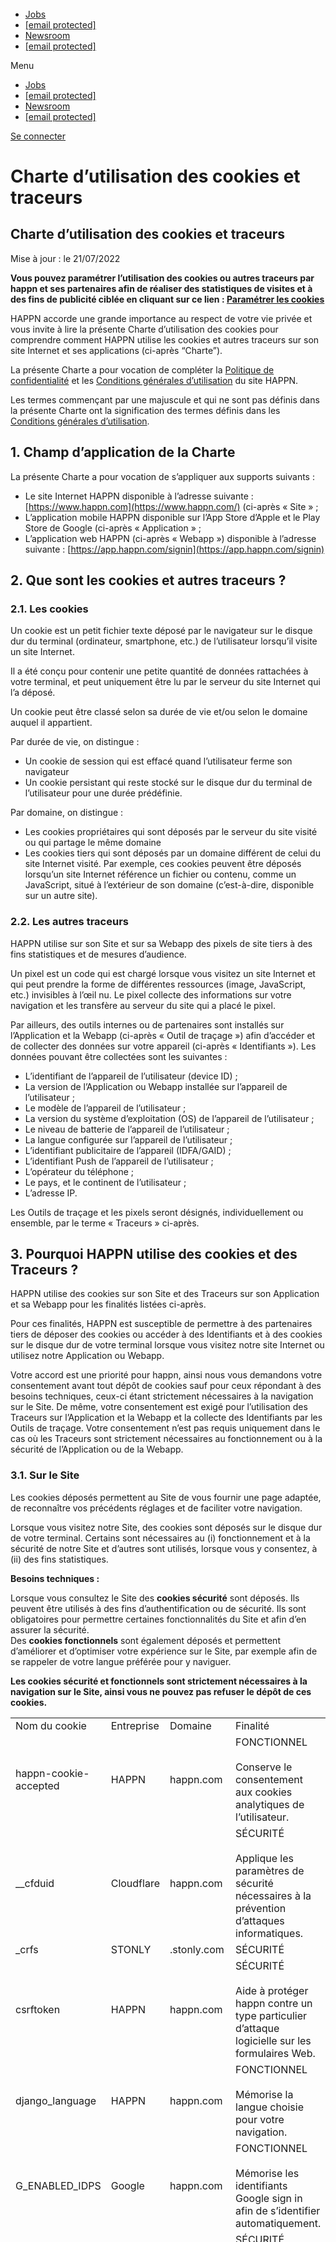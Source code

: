 [![logo-hd](data:image/svg+xml,%3Csvg%20xmlns='http://www.w3.org/2000/svg'%20viewBox='0%200%20185%20128'%3E%3C/svg%3E "logo-hd")](https://www.happn.com/)

* [Jobs](https://jobs.lever.co/Happn)
* [\[email protected\]](https://www.happn.com/cdn-cgi/l/email-protection)
* [Newsroom](https://drive.google.com/drive/folders/1BetW3HXy89AklcV5UeSq0897V86TTnq4)
* [\[email protected\]](https://www.happn.com/cdn-cgi/l/email-protection)

Menu

* [Jobs](https://jobs.lever.co/Happn)
* [\[email protected\]](https://www.happn.com/cdn-cgi/l/email-protection)
* [Newsroom](https://drive.google.com/drive/folders/1BetW3HXy89AklcV5UeSq0897V86TTnq4)
* [\[email protected\]](https://www.happn.com/cdn-cgi/l/email-protection)

[Se connecter](https://happn.app/?signin)

Charte d’utilisation des cookies et traceurs
============================================

Charte d’utilisation des cookies et traceurs
--------------------------------------------

Mise à jour : le 21/07/2022

**Vous pouvez paramétrer l’utilisation des cookies ou autres traceurs par happn et ses partenaires afin de réaliser des statistiques de visites et à des fins de publicité ciblée en cliquant sur ce lien : [Paramétrer les cookies](https://www-preprod.happn.com/cookies/)**

HAPPN accorde une grande importance au respect de votre vie privée et vous invite à lire la présente Charte d’utilisation des cookies pour comprendre comment HAPPN utilise les cookies et autres traceurs sur son site Internet et ses applications (ci-après “Charte”).

La présente Charte a pour vocation de compléter la [Politique de confidentialité](http://www.happn.com/privacy) et les [Conditions générales d’utilisation](http://www.happn.com/terms) du site HAPPN.

Les termes commençant par une majuscule et qui ne sont pas définis dans la présente Charte ont la signification des termes définis dans les [Conditions générales d’utilisation](http://www.happn.com/terms).

1\. Champ d’application de la Charte
------------------------------------

La présente Charte a pour vocation de s’appliquer aux supports suivants : 

* Le site Internet HAPPN disponible à l’adresse suivante : [https://www.happn.com](https://www.happn.com/) (ci-après « Site » ;
* L’application mobile HAPPN disponible sur l’App Store d’Apple et le Play Store de Google (ci-après « Application » ;
* L’application web HAPPN (ci-après « Webapp ») disponible à l’adresse suivante : [https://app.happn.com/signin](https://app.happn.com/signin)

2\. Que sont les cookies et autres traceurs ? 
----------------------------------------------

### 2.1. Les cookies

Un cookie est un petit fichier texte déposé par le navigateur sur le disque dur du terminal (ordinateur, smartphone, etc.) de l’utilisateur lorsqu’il visite un site Internet. 

Il a été conçu pour contenir une petite quantité de données rattachées à votre terminal, et peut uniquement être lu par le serveur du site Internet qui l’a déposé. 

Un cookie peut être classé selon sa durée de vie et/ou selon le domaine auquel il appartient.

Par durée de vie, on distingue :

* Un cookie de session qui est effacé quand l’utilisateur ferme son navigateur
* Un cookie persistant qui reste stocké sur le disque dur du terminal de l’utilisateur pour une durée prédéfinie. 

Par domaine, on distingue : 

* Les cookies propriétaires qui sont déposés par le serveur du site visité ou qui partage le même domaine
* Les cookies tiers qui sont déposés par un domaine différent de celui du site Internet visité. Par exemple, ces cookies peuvent être déposés lorsqu’un site Internet référence un fichier ou contenu, comme un JavaScript, situé à l’extérieur de son domaine (c’est-à-dire, disponible sur un autre site).

### 2.2. Les autres traceurs

HAPPN utilise sur son Site et sur sa Webapp des pixels de site tiers à des fins statistiques et de mesures d’audience.

Un pixel est un code qui est chargé lorsque vous visitez un site Internet et qui peut prendre la forme de différentes ressources (image, JavaScript, etc.) invisibles à l’œil nu. Le pixel collecte des informations sur votre navigation et les transfère au serveur du site qui a placé le pixel. 

Par ailleurs, des outils internes ou de partenaires sont installés sur l’Application et la Webapp (ci-après « Outil de traçage ») afin d’accéder et de collecter des données sur votre appareil (ci-après « Identifiants »). Les données pouvant être collectées sont les suivantes : 

* L’identifiant de l’appareil de l’utilisateur (device ID) ;
* La version de l’Application ou Webapp installée sur l’appareil de l’utilisateur ;
* Le modèle de l’appareil de l’utilisateur ; 
* La version du système d’exploitation (OS) de l’appareil de l’utilisateur ; 
* Le niveau de batterie de l’appareil de l’utilisateur ;
* La langue configurée sur l’appareil de l’utilisateur ;
* L’identifiant publicitaire de l’appareil (IDFA/GAID) ; 
* L’identifiant Push de l’appareil de l’utilisateur ; 
* L’opérateur du téléphone ;
* Le pays, et le continent de l’utilisateur ;
* L’adresse IP.

Les Outils de traçage et les pixels seront désignés, individuellement ou ensemble, par le terme « Traceurs » ci-après.

3\. Pourquoi HAPPN utilise des cookies et des Traceurs ? 
---------------------------------------------------------

HAPPN utilise des cookies sur son Site et des Traceurs sur son Application et sa Webapp pour les finalités listées ci-après. 

Pour ces finalités, HAPPN est susceptible de permettre à des partenaires tiers de déposer des cookies ou accéder à des Identifiants et à des cookies sur le disque dur de votre terminal lorsque vous visitez notre site Internet ou utilisez notre Application ou Webapp. 

Votre accord est une priorité pour happn, ainsi nous vous demandons votre consentement avant tout dépôt de cookies sauf pour ceux répondant à des besoins techniques, ceux-ci étant strictement nécessaires à la navigation sur le Site. De même, votre consentement est exigé pour l’utilisation des Traceurs sur l’Application et la Webapp et la collecte des Identifiants par les Outils de traçage. Votre consentement n’est pas requis uniquement dans le cas où les Traceurs sont strictement nécessaires au fonctionnement ou à la sécurité de l’Application ou de la Webapp.

### 3.1. Sur le Site

Les cookies déposés permettent au Site de vous fournir une page adaptée, de reconnaître vos précédents réglages et de faciliter votre navigation. 

Lorsque vous visitez notre Site, des cookies sont déposés sur le disque dur de votre terminal. Certains sont nécessaires au (i) fonctionnement et à la sécurité de notre Site et d’autres sont utilisés, lorsque vous y consentez, à (ii) des fins statistiques. 

**Besoins techniques :** 

Lorsque vous consultez le Site des **cookies sécurité** sont déposés. Ils peuvent être utilisés à des fins d’authentification ou de sécurité. Ils sont obligatoires pour permettre certaines fonctionnalités du Site et afin d’en assurer la sécurité.  
Des **cookies fonctionnels** sont également déposés et permettent d’améliorer et d’optimiser votre expérience sur le Site, par exemple afin de se rappeler de votre langue préférée pour y naviguer.  

**Les cookies sécurité et fonctionnels sont strictement nécessaires à la navigation sur le Site, ainsi vous ne pouvez pas refuser le dépôt de ces cookies.**

|     |     |     |     |
| --- | --- | --- | --- |   
| Nom du cookie | Entreprise | Domaine | Finalité |
| happn-cookie-accepted | HAPPN | happn.com | FONCTIONNEL<br><br>Conserve le consentement aux cookies analytiques de l’utilisateur. |
| \_\_cfduid | Cloudflare | happn.com | SÉCURITÉ <br><br>Applique les paramètres de sécurité nécessaires à la prévention d’attaques informatiques. |
| \_crfs | STONLY | .stonly.com | SÉCURITÉ |
| csrftoken | HAPPN | happn.com | SÉCURITÉ<br><br>Aide à protéger happn contre un type particulier d’attaque logicielle sur les formulaires Web. |
| django\_language | HAPPN | happn.com | FONCTIONNEL<br><br>Mémorise la langue choisie pour votre navigation. |
| G\_ENABLED\_IDPS | Google | happn.com | FONCTIONNEL<br><br>Mémorise les identifiants Google sign in afin de s’identifier automatiquement. |
| SIDCC | Google | google.com | SÉCURITÉ<br><br>Assure le fonctionnement de re-captcha\* |
| \_\_Secure-3PAPISID | Google | google.com | SÉCURITÉ<br><br>Assure le fonctionnement de re-captcha\* |
| SAPISID | Google | google.com | SÉCURITÉ<br><br>Assure le fonctionnement de re-captcha\* |
| APISID | Google | google.com | SÉCURITÉ<br><br>Assure le fonctionnement de re-captcha\* |
| SSID | Google | google.com | SÉCURITÉ<br><br>Assure le fonctionnement de re-captcha\* |
| HSID | Google | google.com | SÉCURITÉ<br><br>Assure le fonctionnement de re-captcha\* |
| \_\_Secure-3PSID | Google | google.com | SÉCURITÉ<br><br>Assure le fonctionnement de re-captcha\* |
| SID | Google | google.com | SÉCURITÉ<br><br>Assure le fonctionnement de re-captcha\* |
| \_\_Secure-3PSIDCC | Google | google.com | SÉCURITÉ<br><br>Assure le fonctionnement de re-captcha\* |
| COMPASS | Google | google.com | SÉCURITÉ<br><br>Assure le fonctionnement de re-captcha\* |
| NID | Google | google.com | SÉCURITÉ<br><br>Assure le fonctionnement de re-captcha\* |
| OTZ | Google | google.com | SÉCURITÉ<br><br>Assure le fonctionnement de re-captcha\* |
| DV  | Google | google.com | SÉCURITÉ<br><br>Assure le fonctionnement de re-captcha\* |
| CONSENT | Google | google.com | SÉCURITÉ<br><br>Assure le fonctionnement de re-captcha\* |
| 1PJAR | Google | google.com | SÉCURITÉ<br><br>Assure le fonctionnement de re-captcha\* |
| \_GRECAPTCHA | Google | google.com | SÉCURITÉ<br><br>Assure le fonctionnement de re-captcha\* |

\*Happn utilise le service re-captcha, le logiciel Anti Robot de Google Inc. sur certaines pages du Site pour protéger les entrées des formulaires et distinguer les entrées faites par un être humain des abus automatisés. 

En utilisant le formulaire de contact ou en vous inscrivant sur la Webapp certains cookies Google, listés ci-dessus, seront déposés. 

Le refus du dépôt de ces cookies via votre navigateur par exemple pourra entraîner l’impossibilité d’accéder à certaines parties du Site sécurisées par re-captcha.

Pour plus d’informations concernant la politique de confidentialité de Google, rendez-vous sur la page : [https://www.google.com/intl/de/policies/privacy/](https://www.google.com/intl/de/policies/privacy/)

**Besoins analytiques :**

HAPPN utilise des **Cookies de mesure d’audience** qui sont utilisés pour obtenir des informations sur le parcours des utilisateurs, pour analyser le trafic sur notre Site Internet et à des fins de mesures d’audience (par exemple, les cookies collectent des informations relatives aux pages visitées : nombres de visites, etc.). Les informations collectées sont anonymes et agrégées. Cela nous permet d’améliorer notre Site selon les demandes et besoins des utilisateurs. 

**Votre consentement est demandé pour le dépôt de cookies à des fins analytiques.**

|     |     |     |     |
| --- | --- | --- | --- |   
| Nom du cookie | Entreprise | Domaine | Finalité |
| \_fbp | Facebook | happn.com | Mesure les audiences sur le Site. |
| ry\_ry-h4n3pp1z\_realytics | Realytics\* | happn.com | Mesure les audiences sur le Site. |
| ry\_ry-h4n3pp1z\_so\_realytics | Realytics\* | happn.com | Mesure les audiences sur le Site. |

\*Si vous souhaitez refuser les cookies Realytics, vous pouvez :

* vous rendre sur la page suivante [Realytics.io/Optout](https://www.realytics.io/optout/)
* refuser le dépôt des cookies analytiques sur notre bandeau cookies (voir infra).

### 3.2. Sur l’Application et la Webapp

Il n’y a pas de cookies déposés par les applications mobiles. En revanche, l’Application et la Webapp accèdent et collectent les Identifiants uniques de votre appareil afin de le reconnaître d’une visite sur l’autre. 

Des outils internes et partenaires et des Traceurs ont été installés sur l’Application et la Webapp afin d’accéder et de collecter les Identifiants.

Ces Traceurs permettent à HAPPN de :

* s’assurer du bon fonctionnement de l’Application et/ ou de la Webapp, 
* faire fonctionner certaines fonctionnalités ; 
* si vous y avez consenti,  les utiliser à des fins publicitaires ou d’analyse. 

**Besoins techniques :** 

Lorsque vous consultez l’Application et la Webapp des **Traceurs dits de sécurité** collectent et traitent des données de votre appareil. Ils peuvent être utilisés à des fins d’authentification ou de sécurité. Ils sont obligatoires pour permettre certaines fonctionnalités de l’Application et de la Webapp et afin d’en assurer la sécurité.  
Des **Traceurs dits fonctionnels** sont également utilisés et permettent d’améliorer et d’optimiser votre expérience sur l’Application et sur la Webapp, ou sont nécessaires pour l’utilisation de certaines fonctionnalités. 

Les Outils de traçage de sécurité et fonctionnels sont strictement nécessaires à la fourniture des services HAPPN sur l’Application et la Webapp, ainsi vous ne pouvez pas refuser la collecte des Identifiants et l’utilisation des Traceurs de sécurité ou fonctionnels. 

Certains Traceurs sont spécifiques à l’Application ou à la Webapp, le cas échéant cela est indiqué dans leur finalité ci-dessous.

|     |     |     |
| --- | --- | --- |  
| Nom du Traceur | Nom de l’entreprise/ partenaire | Finalité |
| Agora | Agora | FONCTIONNEL<br><br>Nécessaire pour effectuer un appel vidéo avec un autre utilisateur<br><br>Cet outil est spécifique à l’Application mobile. |
| happsight | HAPPN | FONCTIONNEL<br><br>Nécessaire à la fourniture du service happn<br><br>Cet outil est spécifique à l’Application mobile. |
| Zendesk | Zendesk | FONCTIONNEL<br><br>Contact avec le service client.<br><br>Cet outil est spécifique à l’Application mobile. |
| Braze | Braze | FONCTIONNEL<br><br>Gérer la relation client (notification, etc.) |
| Facebook Login | Facebook | FONCTIONNEL<br><br>Permettre l’inscription via Facebook Login |
| Google Firebase | Google | FONCTIONNEL<br><br>Envoyer des notifications push aux utilisateurs<br><br>Cet outil est spécifique à l’Application mobile. |
| Spotify | Spotify | FONCTIONNEL<br><br>Récupérer les préférences musicales des utilisateurs lorsqu’ils ont consenti au partage de ces préférences par Spotify à happn dans l’édition de leur profil. |
| Sign in with Apple | Apple | FONCTIONNEL<br><br>Permettre l’inscription via Sign-in with Apple<br><br>Cet outil est spécifique à l’Application mobile. |
| Sign in with Google | Google | FONCTIONNEL<br><br>Permettre l’inscription via Sign-in with Google |
| MapKit | Apple | FONCTIONNEL<br><br>Cet outil est spécifique à la Webapp. |

**Publicité personnalisée :** 

Des **Traceurs à des fins publicitaires** peuvent être utilisés afin de vous afficher des publicités pertinentes et d’en plafonner l’affichage sur l’Application mobile.

**Votre consentement est demandé pour la collecte des Identifiants nécessaires à l’utilisation des Traceurs à des fins publicitaires.** 

|     |     |     |
| --- | --- | --- |  
| Nom de l’outil | Nom du partenaire | Finalité |
| Google Ads | Google | PUBLICITAIRE<br><br>Affichage et plafonnement de la publicité<br><br>Cet outil est spécifique à l’Application mobile. |

**Besoins analytiques :** 

HAPPN utilise des **Traceurs de mesure d’audience** pour obtenir des informations sur le parcours des utilisateurs, pour analyser le trafic sur l’Application et la Webapp et à des fins de mesures d’audience. Cela permet à HAPPN d’améliorer l’Application et la Webapp selon les demandes et besoins des utilisateurs. 

Certains Traceurs sont spécifiques à l’Application ou à la Webapp, le cas échéant cela est indiqué dans leur finalité ci-dessous.

**Votre consentement est demandé pour la collecte des Identifiants et l’utilisation des Traceursà des fins analytiques.**

|     |     |     |
| --- | --- | --- |  
| Nom du Traceur | Nom du partenaire | Finalité |
| Adjust | Adjust | MESURE <br><br>Mesure d’audience et attribution<br><br>Cet outil est spécifique à l’Application mobile. |
| Facebook | Facebook | MESURE <br><br>Mesure d’audience et attribution |
| Google Firebase Analytics | Google | MESURE <br><br>Mesure d’audience et attribution<br><br>Cet outil est spécifique à l’Application mobile. |

4\. Comment gérer vos cookies et l’utilisation de vos Identifiants ?
--------------------------------------------------------------------

### 4.1. Sur le site

Quand vous arrivez pour la première fois sur le site Internet d’HAPPN, un bandeau cookie vous propose d’accepter ou de refuser les Cookies Web qui ne sont pas essentiels au fonctionnement stable du site. 

A défaut de retrait de votre consentement, celui-ci est valable pour une durée de six (6) mois. Pendant cette période, le bandeau cookie ne vous sera plus présenté lors de vos visites sur le Site. Lorsque le délai est écoulé, le bandeau cookie sera affiché de nouveau et vous proposera d’accepter ou de refuser le dépôt de cookies.

**Le consentement que vous fournissez pour le dépôt des cookies analytiques sur le site Internet d’happn peut être retiré à tout moment. Il vous suffit de cliquer sur le lien « Paramétrer les cookies » placé en bas de page du Site ou en cliquant sur ce lien : [Paramétrer les cookies](https://www-preprod.happn.com/cookies/)**

Attention, happn n’est pas en mesure de supprimer les cookies tiers ayant été déposés préalablement au retrait de votre consentement. 

Le retrait de votre consentement entraînera l’impossibilité pour happn de lire et d’exploiter les informations contenues dans les cookies déjà déposés sur votre navigateur. 

Cependant, il vous est également possible de supprimer directement ces cookies via votre navigateur. 

Par ailleurs, vous pouvez refuser la plupart des cookies de publicités comportementales depuis les liens suivants : 

* Si vous êtes en Europe : [www.youronlinechoices.com](http://www.youronlinechoices.com/) 
* Si vous êtes aux États-Unis : [http://optout.aboutads.info/?c=2&lang=EN](http://optout.aboutads.info/?c=2&lang=EN) et [http://optout.networkadvertising.org/](http://optout.networkadvertising.org/) 
* Si vous êtes au Canada : [https://youradchoices.ca/](https://youradchoices.ca/).

**Pour les cookies tiers**, vous pouvez configurer vos paramètres de navigateur afin de refuser tous les cookies tiers. 

* Pour Google Chrome : [https://support.google.com/chrome/answer/95647?hlrm=en](https://support.google.com/chrome/answer/95647?hlrm=en)
* Pour Mozilla Firefox : [https://support.mozilla.org/en-US/kb/cookies-information-websites-store-on-your-computer](https://support.mozilla.org/en-US/kb/cookies-information-websites-store-on-your-computer)
* Pour Microsoft Edge : [https://support.microsoft.com/en-gb/help/4468242/microsoft-edge-browsing-data-and-privacy-microsoft-privacy](https://support.microsoft.com/en-gb/help/4468242/microsoft-edge-browsing-data-and-privacy-microsoft-privacy)
* Pour Opera : [https://help.opera.com/en/latest/security-and-privacy/#tracking](https://help.opera.com/en/latest/security-and-privacy/#tracking)
* Pour Internet Explorer : [https://support.microsoft.com/en-gb/help/17442/windows-Internet-explorer-delete-manage-cookies#](https://support.microsoft.com/en-gb/help/17442/windows-internet-explorer-delete-manage-cookies)
* Pour Apple Safari : [https://support.apple.com/guide/safari/manage-cookies-and-website-data-sfri11471/mac](https://support.apple.com/guide/safari/manage-cookies-and-website-data-sfri11471/mac).

**NOUS NE VOUS RECOMMANDONS PAS DE BLOQUER ET DÉSACTIVER TOUS LES COOKIES DANS LES PARAMÈTRES DE VOTRE NAVIGATEUR. En effet, si vous bloquez tous les cookies, notre site pourrait ne pas fonctionner correctement et il est possible que vous ne puissiez pas utiliser certaines de ses fonctionnalités.**

### 4.2. Sur l’application et la Webapp

Lors de l’inscription sur l’Application et la Webapp, un écran de consentement aux traceurs vous propose d’accepter, de refuser ou de paramétrer l’utilisation des Traceurs qui ne sont pas essentiels au fonctionnement stable de l’Application ou de la Webapp.  
En cas de nouvelle connexion sur l’Application ou la Webapp après une déconnexion, l’écran sera affiché de nouveau et vous proposera d’accepter, de refuser ou de paramétrer l’utilisation de Traceurs.

Le consentement que vous fournissez pour l’utilisation de Traceurs analytiques et publicitaires peut être retiré à tout moment.

**Depuis l’Application, Il vous suffit de cliquer sur le lien « Réglages de l’app > Mes données > Gérer mes choix » à partir de votre page profil. Le retrait de votre consentement à la publicité personnalisée entraînera l’affichage de publicités non personnalisées et donc moins pertinentes pour vous.**

**Depuis la Webapp, il vous suffit de cliquer sur le lien « Mes données > Gérer mes choix » à partir de votre profil placé en haut à droite de l’écran. Le retrait de votre consentement à la publicité personnalisée entraînera l’affichage de publicités non personnalisées et donc moins pertinentes pour vous.**

À l’exception des Traceurs utilisés à des fins de mesures d’audience et publicitaires, tous les Traceurs de l’Application et de la Webapp listés précédemment sont indispensables au fonctionnement stable et à l’exploitation des Services de l’Application et de la Webapp auxquels vous avez souscrit.

Pour les Traceurs à des fins publicitaires, vous pouvez également configurer votre appareil afin de refuser la publicité personnalisée : 

* Pour Apple / IOS :
    1. Aller dans Réglages >  Confidentialité > Publicité 
    2. Activer « Suivi publicitaire limité »

(En cas de changement, consulter : [https://support.apple.com/en-us/HT205223](https://support.apple.com/en-us/HT205223)).

* Pour Android / Google Play Store :
    1. Aller dans Paramètres > Compte _ou_ Synchronisation _ou_ Google (selon votre appareil) > Confidentialité _ou_ Publicité _ou_ Annonces (selon votre appareil)
    2. Activer « Désactiver la personnalisation des annonces » 

(En cas de changement, consulter : [https://support.google.com/googleplay/android-developer/answer/6048248?hl=fr](https://support.google.com/googleplay/android-developer/answer/6048248?hl=fr)).

5\. Contact 
------------

Si vous avez des questions concernant la présente Charte ou une réclamation à propos des cookies et Outils de traçage, vous pouvez nous contacter : 

1. En envoyant un e-mail à notre adresse email de contact : [\[email protected\]](https://www.happn.com/cdn-cgi/l/email-protection) ;
2. En envoyant un e-mail à notre Délégué à la protection des données : [\[email protected\]](https://www.happn.com/cdn-cgi/l/email-protection) ;
3. En envoyant un courrier à l’adresse postale suivante : 

À l’attention du Délégué à la protection des données

happn

5-7 rue Feydeau 75002, Paris

France

Pour rappel, vous trouverez ci-dessous les informations concernant la société chargée d’appliquer cette Charte :

HAPPN SAS immatriculée sous le numéro 535 217 723 au RCS de PARIS, dont le siège social est situé au 5-7 rue Feydeau 75002, Paris, France et représentée par son président, Madame Ben Abdelmalek Karima.

Enfin, n’oubliez pas de consulter notre [Politique de confidentialité](https://www.happn.com/privacy). 

ENTREPRISE

[Jobs](https://jobs.lever.co/Happn)
-----------------------------------

[\[email protected\]](https://www.happn.com/cdn-cgi/l/email-protection)
-----------------------------------------------------------------------

[\[email protected\]](https://www.happn.com/cdn-cgi/l/email-protection)
-----------------------------------------------------------------------

UTILISATEURS
------------

[Les bases de la confidentialité](https://www.happn.com/en/privacy-basics/)
---------------------------------------------------------------------------

[Charte de confiance](https://www.happn.com/en/trust/)
------------------------------------------------------

Mentions légales
----------------

[Conditions générales d’utilisation](https://www.happn.com/en/terms/)
---------------------------------------------------------------------

[Politique de confidentialité](https://www.happn.com/en/confidentialite/)
-------------------------------------------------------------------------

[Cookies](https://www.happn.com/cookies/)
-----------------------------------------

[Mentions légales](https://www.happn.com/en/legal/)
---------------------------------------------------

Réseaux sociaux

[Tiktok](https://www.tiktok.com/@happn.app?lang=en)

[Instagram](https://www.instagram.com/happn_app)
------------------------------------------------

[LinkedIn](https://fr.linkedin.com/company/happn)
-------------------------------------------------

[YouTube](https://www.youtube.com/c/happn)
------------------------------------------

* [![](data:image/svg+xml,%3Csvg%20xmlns='http://www.w3.org/2000/svg'%20viewBox='0%200%2018%2012'%3E%3C/svg%3E)English](#)
    * [![](data:image/svg+xml,%3Csvg%20xmlns='http://www.w3.org/2000/svg'%20viewBox='0%200%2018%2012'%3E%3C/svg%3E)Français (French)](http://www.happn.com/)
    * [![](data:image/svg+xml,%3Csvg%20xmlns='http://www.w3.org/2000/svg'%20viewBox='0%200%2018%2012'%3E%3C/svg%3E)Português (Portuguese (Brazil))](http://www.happn.com/pt-br/)

![](data:image/svg+xml,%3Csvg%20xmlns='http://www.w3.org/2000/svg'%20viewBox='0%200%20135%2050'%3E%3C/svg%3E)

![](data:image/svg+xml,%3Csvg%20xmlns='http://www.w3.org/2000/svg'%20viewBox='0%200%20143%2050'%3E%3C/svg%3E)

                          

Charte d’utilisation des cookies et traceurs
============================================

Charte d’utilisation des cookies et traceurs
--------------------------------------------

Mise à jour : le 21/07/2022

**Vous pouvez paramétrer l’utilisation des cookies ou autres traceurs par happn et ses partenaires afin de réaliser des statistiques de visites et à des fins de publicité ciblée en cliquant sur ce lien : [Paramétrer les cookies](https://www-preprod.happn.com/cookies/)**

HAPPN accorde une grande importance au respect de votre vie privée et vous invite à lire la présente Charte d’utilisation des cookies pour comprendre comment HAPPN utilise les cookies et autres traceurs sur son site Internet et ses applications (ci-après “Charte”).

La présente Charte a pour vocation de compléter la [Politique de confidentialité](http://www.happn.com/privacy) et les [Conditions générales d’utilisation](http://www.happn.com/terms) du site HAPPN.

Les termes commençant par une majuscule et qui ne sont pas définis dans la présente Charte ont la signification des termes définis dans les [Conditions générales d’utilisation](http://www.happn.com/terms).

1\. Champ d’application de la Charte
------------------------------------

La présente Charte a pour vocation de s’appliquer aux supports suivants : 

* Le site Internet HAPPN disponible à l’adresse suivante : [https://www.happn.com](https://www.happn.com/) (ci-après « Site » ;
* L’application mobile HAPPN disponible sur l’App Store d’Apple et le Play Store de Google (ci-après « Application » ;
* L’application web HAPPN (ci-après « Webapp ») disponible à l’adresse suivante : [https://app.happn.com/signin](https://app.happn.com/signin)

2\. Que sont les cookies et autres traceurs ? 
----------------------------------------------

### 2.1. Les cookies

Un cookie est un petit fichier texte déposé par le navigateur sur le disque dur du terminal (ordinateur, smartphone, etc.) de l’utilisateur lorsqu’il visite un site Internet. 

Il a été conçu pour contenir une petite quantité de données rattachées à votre terminal, et peut uniquement être lu par le serveur du site Internet qui l’a déposé. 

Un cookie peut être classé selon sa durée de vie et/ou selon le domaine auquel il appartient.

Par durée de vie, on distingue :

* Un cookie de session qui est effacé quand l’utilisateur ferme son navigateur
* Un cookie persistant qui reste stocké sur le disque dur du terminal de l’utilisateur pour une durée prédéfinie. 

Par domaine, on distingue : 

* Les cookies propriétaires qui sont déposés par le serveur du site visité ou qui partage le même domaine
* Les cookies tiers qui sont déposés par un domaine différent de celui du site Internet visité. Par exemple, ces cookies peuvent être déposés lorsqu’un site Internet référence un fichier ou contenu, comme un JavaScript, situé à l’extérieur de son domaine (c’est-à-dire, disponible sur un autre site).

### 2.2. Les autres traceurs

HAPPN utilise sur son Site et sur sa Webapp des pixels de site tiers à des fins statistiques et de mesures d’audience.

Un pixel est un code qui est chargé lorsque vous visitez un site Internet et qui peut prendre la forme de différentes ressources (image, JavaScript, etc.) invisibles à l’œil nu. Le pixel collecte des informations sur votre navigation et les transfère au serveur du site qui a placé le pixel. 

Par ailleurs, des outils internes ou de partenaires sont installés sur l’Application et la Webapp (ci-après « Outil de traçage ») afin d’accéder et de collecter des données sur votre appareil (ci-après « Identifiants »). Les données pouvant être collectées sont les suivantes : 

* L’identifiant de l’appareil de l’utilisateur (device ID) ;
* La version de l’Application ou Webapp installée sur l’appareil de l’utilisateur ;
* Le modèle de l’appareil de l’utilisateur ; 
* La version du système d’exploitation (OS) de l’appareil de l’utilisateur ; 
* Le niveau de batterie de l’appareil de l’utilisateur ;
* La langue configurée sur l’appareil de l’utilisateur ;
* L’identifiant publicitaire de l’appareil (IDFA/GAID) ; 
* L’identifiant Push de l’appareil de l’utilisateur ; 
* L’opérateur du téléphone ;
* Le pays, et le continent de l’utilisateur ;
* L’adresse IP.

Les Outils de traçage et les pixels seront désignés, individuellement ou ensemble, par le terme « Traceurs » ci-après.

3\. Pourquoi HAPPN utilise des cookies et des Traceurs ? 
---------------------------------------------------------

HAPPN utilise des cookies sur son Site et des Traceurs sur son Application et sa Webapp pour les finalités listées ci-après. 

Pour ces finalités, HAPPN est susceptible de permettre à des partenaires tiers de déposer des cookies ou accéder à des Identifiants et à des cookies sur le disque dur de votre terminal lorsque vous visitez notre site Internet ou utilisez notre Application ou Webapp. 

Votre accord est une priorité pour happn, ainsi nous vous demandons votre consentement avant tout dépôt de cookies sauf pour ceux répondant à des besoins techniques, ceux-ci étant strictement nécessaires à la navigation sur le Site. De même, votre consentement est exigé pour l’utilisation des Traceurs sur l’Application et la Webapp et la collecte des Identifiants par les Outils de traçage. Votre consentement n’est pas requis uniquement dans le cas où les Traceurs sont strictement nécessaires au fonctionnement ou à la sécurité de l’Application ou de la Webapp.

### 3.1. Sur le Site

Les cookies déposés permettent au Site de vous fournir une page adaptée, de reconnaître vos précédents réglages et de faciliter votre navigation. 

Lorsque vous visitez notre Site, des cookies sont déposés sur le disque dur de votre terminal. Certains sont nécessaires au (i) fonctionnement et à la sécurité de notre Site et d’autres sont utilisés, lorsque vous y consentez, à (ii) des fins statistiques. 

**Besoins techniques :** 

Lorsque vous consultez le Site des **cookies sécurité** sont déposés. Ils peuvent être utilisés à des fins d’authentification ou de sécurité. Ils sont obligatoires pour permettre certaines fonctionnalités du Site et afin d’en assurer la sécurité.  
Des **cookies fonctionnels** sont également déposés et permettent d’améliorer et d’optimiser votre expérience sur le Site, par exemple afin de se rappeler de votre langue préférée pour y naviguer.  

**Les cookies sécurité et fonctionnels sont strictement nécessaires à la navigation sur le Site, ainsi vous ne pouvez pas refuser le dépôt de ces cookies.**

|     |     |     |     |
| --- | --- | --- | --- |   
| Nom du cookie | Entreprise | Domaine | Finalité |
| happn-cookie-accepted | HAPPN | happn.com | FONCTIONNEL<br><br>Conserve le consentement aux cookies analytiques de l’utilisateur. |
| \_\_cfduid | Cloudflare | happn.com | SÉCURITÉ <br><br>Applique les paramètres de sécurité nécessaires à la prévention d’attaques informatiques. |
| \_crfs | STONLY | .stonly.com | SÉCURITÉ |
| csrftoken | HAPPN | happn.com | SÉCURITÉ<br><br>Aide à protéger happn contre un type particulier d’attaque logicielle sur les formulaires Web. |
| django\_language | HAPPN | happn.com | FONCTIONNEL<br><br>Mémorise la langue choisie pour votre navigation. |
| G\_ENABLED\_IDPS | Google | happn.com | FONCTIONNEL<br><br>Mémorise les identifiants Google sign in afin de s’identifier automatiquement. |
| SIDCC | Google | google.com | SÉCURITÉ<br><br>Assure le fonctionnement de re-captcha\* |
| \_\_Secure-3PAPISID | Google | google.com | SÉCURITÉ<br><br>Assure le fonctionnement de re-captcha\* |
| SAPISID | Google | google.com | SÉCURITÉ<br><br>Assure le fonctionnement de re-captcha\* |
| APISID | Google | google.com | SÉCURITÉ<br><br>Assure le fonctionnement de re-captcha\* |
| SSID | Google | google.com | SÉCURITÉ<br><br>Assure le fonctionnement de re-captcha\* |
| HSID | Google | google.com | SÉCURITÉ<br><br>Assure le fonctionnement de re-captcha\* |
| \_\_Secure-3PSID | Google | google.com | SÉCURITÉ<br><br>Assure le fonctionnement de re-captcha\* |
| SID | Google | google.com | SÉCURITÉ<br><br>Assure le fonctionnement de re-captcha\* |
| \_\_Secure-3PSIDCC | Google | google.com | SÉCURITÉ<br><br>Assure le fonctionnement de re-captcha\* |
| COMPASS | Google | google.com | SÉCURITÉ<br><br>Assure le fonctionnement de re-captcha\* |
| NID | Google | google.com | SÉCURITÉ<br><br>Assure le fonctionnement de re-captcha\* |
| OTZ | Google | google.com | SÉCURITÉ<br><br>Assure le fonctionnement de re-captcha\* |
| DV  | Google | google.com | SÉCURITÉ<br><br>Assure le fonctionnement de re-captcha\* |
| CONSENT | Google | google.com | SÉCURITÉ<br><br>Assure le fonctionnement de re-captcha\* |
| 1PJAR | Google | google.com | SÉCURITÉ<br><br>Assure le fonctionnement de re-captcha\* |
| \_GRECAPTCHA | Google | google.com | SÉCURITÉ<br><br>Assure le fonctionnement de re-captcha\* |

\*Happn utilise le service re-captcha, le logiciel Anti Robot de Google Inc. sur certaines pages du Site pour protéger les entrées des formulaires et distinguer les entrées faites par un être humain des abus automatisés. 

En utilisant le formulaire de contact ou en vous inscrivant sur la Webapp certains cookies Google, listés ci-dessus, seront déposés. 

Le refus du dépôt de ces cookies via votre navigateur par exemple pourra entraîner l’impossibilité d’accéder à certaines parties du Site sécurisées par re-captcha.

Pour plus d’informations concernant la politique de confidentialité de Google, rendez-vous sur la page : [https://www.google.com/intl/de/policies/privacy/](https://www.google.com/intl/de/policies/privacy/)

**Besoins analytiques :**

HAPPN utilise des **Cookies de mesure d’audience** qui sont utilisés pour obtenir des informations sur le parcours des utilisateurs, pour analyser le trafic sur notre Site Internet et à des fins de mesures d’audience (par exemple, les cookies collectent des informations relatives aux pages visitées : nombres de visites, etc.). Les informations collectées sont anonymes et agrégées. Cela nous permet d’améliorer notre Site selon les demandes et besoins des utilisateurs. 

**Votre consentement est demandé pour le dépôt de cookies à des fins analytiques.**

|     |     |     |     |
| --- | --- | --- | --- |   
| Nom du cookie | Entreprise | Domaine | Finalité |
| \_fbp | Facebook | happn.com | Mesure les audiences sur le Site. |
| ry\_ry-h4n3pp1z\_realytics | Realytics\* | happn.com | Mesure les audiences sur le Site. |
| ry\_ry-h4n3pp1z\_so\_realytics | Realytics\* | happn.com | Mesure les audiences sur le Site. |

\*Si vous souhaitez refuser les cookies Realytics, vous pouvez :

* vous rendre sur la page suivante [Realytics.io/Optout](https://www.realytics.io/optout/)
* refuser le dépôt des cookies analytiques sur notre bandeau cookies (voir infra).

### 3.2. Sur l’Application et la Webapp

Il n’y a pas de cookies déposés par les applications mobiles. En revanche, l’Application et la Webapp accèdent et collectent les Identifiants uniques de votre appareil afin de le reconnaître d’une visite sur l’autre. 

Des outils internes et partenaires et des Traceurs ont été installés sur l’Application et la Webapp afin d’accéder et de collecter les Identifiants.

Ces Traceurs permettent à HAPPN de :

* s’assurer du bon fonctionnement de l’Application et/ ou de la Webapp, 
* faire fonctionner certaines fonctionnalités ; 
* si vous y avez consenti,  les utiliser à des fins publicitaires ou d’analyse. 

**Besoins techniques :** 

Lorsque vous consultez l’Application et la Webapp des **Traceurs dits de sécurité** collectent et traitent des données de votre appareil. Ils peuvent être utilisés à des fins d’authentification ou de sécurité. Ils sont obligatoires pour permettre certaines fonctionnalités de l’Application et de la Webapp et afin d’en assurer la sécurité.  
Des **Traceurs dits fonctionnels** sont également utilisés et permettent d’améliorer et d’optimiser votre expérience sur l’Application et sur la Webapp, ou sont nécessaires pour l’utilisation de certaines fonctionnalités. 

Les Outils de traçage de sécurité et fonctionnels sont strictement nécessaires à la fourniture des services HAPPN sur l’Application et la Webapp, ainsi vous ne pouvez pas refuser la collecte des Identifiants et l’utilisation des Traceurs de sécurité ou fonctionnels. 

Certains Traceurs sont spécifiques à l’Application ou à la Webapp, le cas échéant cela est indiqué dans leur finalité ci-dessous.

|     |     |     |
| --- | --- | --- |  
| Nom du Traceur | Nom de l’entreprise/ partenaire | Finalité |
| Agora | Agora | FONCTIONNEL<br><br>Nécessaire pour effectuer un appel vidéo avec un autre utilisateur<br><br>Cet outil est spécifique à l’Application mobile. |
| happsight | HAPPN | FONCTIONNEL<br><br>Nécessaire à la fourniture du service happn<br><br>Cet outil est spécifique à l’Application mobile. |
| Zendesk | Zendesk | FONCTIONNEL<br><br>Contact avec le service client.<br><br>Cet outil est spécifique à l’Application mobile. |
| Braze | Braze | FONCTIONNEL<br><br>Gérer la relation client (notification, etc.) |
| Facebook Login | Facebook | FONCTIONNEL<br><br>Permettre l’inscription via Facebook Login |
| Google Firebase | Google | FONCTIONNEL<br><br>Envoyer des notifications push aux utilisateurs<br><br>Cet outil est spécifique à l’Application mobile. |
| Spotify | Spotify | FONCTIONNEL<br><br>Récupérer les préférences musicales des utilisateurs lorsqu’ils ont consenti au partage de ces préférences par Spotify à happn dans l’édition de leur profil. |
| Sign in with Apple | Apple | FONCTIONNEL<br><br>Permettre l’inscription via Sign-in with Apple<br><br>Cet outil est spécifique à l’Application mobile. |
| Sign in with Google | Google | FONCTIONNEL<br><br>Permettre l’inscription via Sign-in with Google |
| MapKit | Apple | FONCTIONNEL<br><br>Cet outil est spécifique à la Webapp. |

**Publicité personnalisée :** 

Des **Traceurs à des fins publicitaires** peuvent être utilisés afin de vous afficher des publicités pertinentes et d’en plafonner l’affichage sur l’Application mobile.

**Votre consentement est demandé pour la collecte des Identifiants nécessaires à l’utilisation des Traceurs à des fins publicitaires.** 

|     |     |     |
| --- | --- | --- |  
| Nom de l’outil | Nom du partenaire | Finalité |
| Google Ads | Google | PUBLICITAIRE<br><br>Affichage et plafonnement de la publicité<br><br>Cet outil est spécifique à l’Application mobile. |

**Besoins analytiques :** 

HAPPN utilise des **Traceurs de mesure d’audience** pour obtenir des informations sur le parcours des utilisateurs, pour analyser le trafic sur l’Application et la Webapp et à des fins de mesures d’audience. Cela permet à HAPPN d’améliorer l’Application et la Webapp selon les demandes et besoins des utilisateurs. 

Certains Traceurs sont spécifiques à l’Application ou à la Webapp, le cas échéant cela est indiqué dans leur finalité ci-dessous.

**Votre consentement est demandé pour la collecte des Identifiants et l’utilisation des Traceursà des fins analytiques.**

|     |     |     |
| --- | --- | --- |  
| Nom du Traceur | Nom du partenaire | Finalité |
| Adjust | Adjust | MESURE <br><br>Mesure d’audience et attribution<br><br>Cet outil est spécifique à l’Application mobile. |
| Facebook | Facebook | MESURE <br><br>Mesure d’audience et attribution |
| Google Firebase Analytics | Google | MESURE <br><br>Mesure d’audience et attribution<br><br>Cet outil est spécifique à l’Application mobile. |

4\. Comment gérer vos cookies et l’utilisation de vos Identifiants ?
--------------------------------------------------------------------

### 4.1. Sur le site

Quand vous arrivez pour la première fois sur le site Internet d’HAPPN, un bandeau cookie vous propose d’accepter ou de refuser les Cookies Web qui ne sont pas essentiels au fonctionnement stable du site. 

A défaut de retrait de votre consentement, celui-ci est valable pour une durée de six (6) mois. Pendant cette période, le bandeau cookie ne vous sera plus présenté lors de vos visites sur le Site. Lorsque le délai est écoulé, le bandeau cookie sera affiché de nouveau et vous proposera d’accepter ou de refuser le dépôt de cookies.

**Le consentement que vous fournissez pour le dépôt des cookies analytiques sur le site Internet d’happn peut être retiré à tout moment. Il vous suffit de cliquer sur le lien « Paramétrer les cookies » placé en bas de page du Site ou en cliquant sur ce lien : [Paramétrer les cookies](https://www-preprod.happn.com/cookies/)**

Attention, happn n’est pas en mesure de supprimer les cookies tiers ayant été déposés préalablement au retrait de votre consentement. 

Le retrait de votre consentement entraînera l’impossibilité pour happn de lire et d’exploiter les informations contenues dans les cookies déjà déposés sur votre navigateur. 

Cependant, il vous est également possible de supprimer directement ces cookies via votre navigateur. 

Par ailleurs, vous pouvez refuser la plupart des cookies de publicités comportementales depuis les liens suivants : 

* Si vous êtes en Europe : [www.youronlinechoices.com](http://www.youronlinechoices.com/) 
* Si vous êtes aux États-Unis : [http://optout.aboutads.info/?c=2&lang=EN](http://optout.aboutads.info/?c=2&lang=EN) et [http://optout.networkadvertising.org/](http://optout.networkadvertising.org/) 
* Si vous êtes au Canada : [https://youradchoices.ca/](https://youradchoices.ca/).

**Pour les cookies tiers**, vous pouvez configurer vos paramètres de navigateur afin de refuser tous les cookies tiers. 

* Pour Google Chrome : [https://support.google.com/chrome/answer/95647?hlrm=en](https://support.google.com/chrome/answer/95647?hlrm=en)
* Pour Mozilla Firefox : [https://support.mozilla.org/en-US/kb/cookies-information-websites-store-on-your-computer](https://support.mozilla.org/en-US/kb/cookies-information-websites-store-on-your-computer)
* Pour Microsoft Edge : [https://support.microsoft.com/en-gb/help/4468242/microsoft-edge-browsing-data-and-privacy-microsoft-privacy](https://support.microsoft.com/en-gb/help/4468242/microsoft-edge-browsing-data-and-privacy-microsoft-privacy)
* Pour Opera : [https://help.opera.com/en/latest/security-and-privacy/#tracking](https://help.opera.com/en/latest/security-and-privacy/#tracking)
* Pour Internet Explorer : [https://support.microsoft.com/en-gb/help/17442/windows-Internet-explorer-delete-manage-cookies#](https://support.microsoft.com/en-gb/help/17442/windows-internet-explorer-delete-manage-cookies)
* Pour Apple Safari : [https://support.apple.com/guide/safari/manage-cookies-and-website-data-sfri11471/mac](https://support.apple.com/guide/safari/manage-cookies-and-website-data-sfri11471/mac).

**NOUS NE VOUS RECOMMANDONS PAS DE BLOQUER ET DÉSACTIVER TOUS LES COOKIES DANS LES PARAMÈTRES DE VOTRE NAVIGATEUR. En effet, si vous bloquez tous les cookies, notre site pourrait ne pas fonctionner correctement et il est possible que vous ne puissiez pas utiliser certaines de ses fonctionnalités.**

### 4.2. Sur l’application et la Webapp

Lors de l’inscription sur l’Application et la Webapp, un écran de consentement aux traceurs vous propose d’accepter, de refuser ou de paramétrer l’utilisation des Traceurs qui ne sont pas essentiels au fonctionnement stable de l’Application ou de la Webapp.  
En cas de nouvelle connexion sur l’Application ou la Webapp après une déconnexion, l’écran sera affiché de nouveau et vous proposera d’accepter, de refuser ou de paramétrer l’utilisation de Traceurs.

Le consentement que vous fournissez pour l’utilisation de Traceurs analytiques et publicitaires peut être retiré à tout moment.

**Depuis l’Application, Il vous suffit de cliquer sur le lien « Réglages de l’app > Mes données > Gérer mes choix » à partir de votre page profil. Le retrait de votre consentement à la publicité personnalisée entraînera l’affichage de publicités non personnalisées et donc moins pertinentes pour vous.**

**Depuis la Webapp, il vous suffit de cliquer sur le lien « Mes données > Gérer mes choix » à partir de votre profil placé en haut à droite de l’écran. Le retrait de votre consentement à la publicité personnalisée entraînera l’affichage de publicités non personnalisées et donc moins pertinentes pour vous.**

À l’exception des Traceurs utilisés à des fins de mesures d’audience et publicitaires, tous les Traceurs de l’Application et de la Webapp listés précédemment sont indispensables au fonctionnement stable et à l’exploitation des Services de l’Application et de la Webapp auxquels vous avez souscrit.

Pour les Traceurs à des fins publicitaires, vous pouvez également configurer votre appareil afin de refuser la publicité personnalisée : 

* Pour Apple / IOS :
    1. Aller dans Réglages >  Confidentialité > Publicité 
    2. Activer « Suivi publicitaire limité »

(En cas de changement, consulter : [https://support.apple.com/en-us/HT205223](https://support.apple.com/en-us/HT205223)).

* Pour Android / Google Play Store :
    1. Aller dans Paramètres > Compte _ou_ Synchronisation _ou_ Google (selon votre appareil) > Confidentialité _ou_ Publicité _ou_ Annonces (selon votre appareil)
    2. Activer « Désactiver la personnalisation des annonces » 

(En cas de changement, consulter : [https://support.google.com/googleplay/android-developer/answer/6048248?hl=fr](https://support.google.com/googleplay/android-developer/answer/6048248?hl=fr)).

5\. Contact 
------------

Si vous avez des questions concernant la présente Charte ou une réclamation à propos des cookies et Outils de traçage, vous pouvez nous contacter : 

1. En envoyant un e-mail à notre adresse email de contact : [\[email protected\]](https://www.happn.com/cdn-cgi/l/email-protection) ;
2. En envoyant un e-mail à notre Délégué à la protection des données : [\[email protected\]](https://www.happn.com/cdn-cgi/l/email-protection) ;
3. En envoyant un courrier à l’adresse postale suivante : 

À l’attention du Délégué à la protection des données

happn

5-7 rue Feydeau 75002, Paris

France

Pour rappel, vous trouverez ci-dessous les informations concernant la société chargée d’appliquer cette Charte :

HAPPN SAS immatriculée sous le numéro 535 217 723 au RCS de PARIS, dont le siège social est situé au 5-7 rue Feydeau 75002, Paris, France et représentée par son président, Madame Ben Abdelmalek Karima.

Enfin, n’oubliez pas de consulter notre [Politique de confidentialité](https://www.happn.com/privacy).